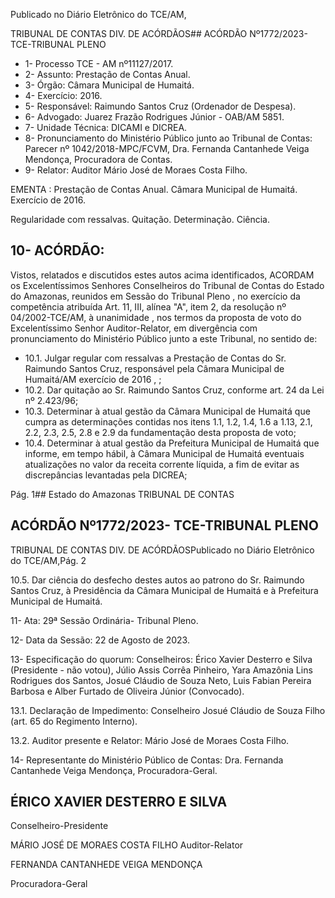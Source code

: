 Publicado  no  Diário  Eletrônico do TCE/AM,

TRIBUNAL DE CONTAS DIV. DE ACÓRDÃOS## ACÓRDÃO Nº1772/2023- TCE-TRIBUNAL PLENO

- 1- Processo TCE - AM nº11127/2017.
- 2- Assunto: Prestação de Contas Anual.
- 3- Órgão: Câmara Municipal de Humaitá.
- 4- Exercício: 2016.
- 5- Responsável: Raimundo Santos Cruz (Ordenador de Despesa).
- 6- Advogado: Juarez Frazão Rodrigues Júnior - OAB/AM 5851.
- 7- Unidade Técnica: DICAMI e DICREA.
- 8- Pronunciamento  do  Ministério  Público  junto  ao  Tribunal  de  Contas: Parecer  nº 1042/2018-MPC/FCVM, Dra. Fernanda Cantanhede Veiga Mendonça, Procuradora de Contas.
- 9- Relator: Auditor Mário José de Moraes Costa Filho.

EMENTA : Prestação  de  Contas  Anual. Câmara Municipal de Humaitá. Exercício de 2016.

Regularidade com ressalvas. Quitação. Determinação. Ciência.

## 10-  ACÓRDÃO:

Vistos, relatados e discutidos estes autos acima identificados, ACORDAM os Excelentíssimos Senhores Conselheiros do Tribunal de Contas do Estado do Amazonas, reunidos em Sessão do Tribunal Pleno , no exercício da competência atribuída Art. 11, III, alínea  "A",  item  2,  da  resolução  nº  04/2002-TCE/AM, à  unanimidade , nos  termos  da proposta  de  voto  do  Excelentíssimo  Senhor  Auditor-Relator, em  divergência com pronunciamento do Ministério Público junto a este Tribunal, no sentido de:

- 10.1. Julgar  regular  com  ressalvas a  Prestação  de  Contas  do Sr. Raimundo  Santos  Cruz, responsável  pela  Câmara  Municipal  de Humaitá/AM exercício de 2016 , ;
- 10.2. Dar quitação ao Sr. Raimundo Santos Cruz, conforme art. 24 da Lei nº 2.423/96;
- 10.3. Determinar à  atual  gestão  da  Câmara  Municipal  de  Humaitá que cumpra as determinações contidas nos itens 1.1, 1.2, 1.4, 1.6 a 1.13, 2.1,  2.2,  2.3,  2.5,  2.8  e 2.9  da  fundamentação  desta  proposta  de voto;
- 10.4. Determinar à  atual  gestão da Prefeitura Municipal de Humaitá que informe, em tempo hábil, à Câmara Municipal de Humaitá eventuais atualizações no valor da receita corrente líquida, a fim de evitar as discrepâncias levantadas pela DICREA;

Pág. 1## Estado do Amazonas TRIBUNAL DE CONTAS

## ACÓRDÃO Nº1772/2023- TCE-TRIBUNAL PLENO

TRIBUNAL DE CONTAS DIV. DE ACÓRDÃOSPublicado  no  Diário  Eletrônico do TCE/AM,Pág. 2

10.5. Dar ciência do desfecho destes autos ao patrono do Sr. Raimundo Santos Cruz, à  Presidência  da  Câmara  Municipal  de  Humaitá  e  à Prefeitura Municipal de Humaitá.

11-  Ata: 29ª Sessão Ordinária- Tribunal Pleno.

12-  Data da Sessão: 22 de Agosto de 2023.

13-  Especificação do quorum: Conselheiros: Érico Xavier Desterro e Silva (Presidente - não votou),  Júlio  Assis  Corrêa  Pinheiro,  Yara  Amazônia  Lins  Rodrigues  dos  Santos, Josué Cláudio de Souza Neto, Luis Fabian Pereira Barbosa e Alber Furtado de Oliveira Júnior (Convocado).

13.1. Declaração de Impedimento: Conselheiro Josué Cláudio de Souza Filho (art. 65 do Regimento Interno).

13.2. Auditor presente e Relator: Mário José de Moraes Costa Filho.

14-  Representante do Ministério Público de Contas: Dra. Fernanda Cantanhede Veiga Mendonça, Procuradora-Geral.

## ÉRICO XAVIER DESTERRO E SILVA

Conselheiro-Presidente

MÁRIO JOSÉ DE MORAES COSTA FILHO Auditor-Relator

FERNANDA CANTANHEDE VEIGA MENDONÇA

Procuradora-Geral